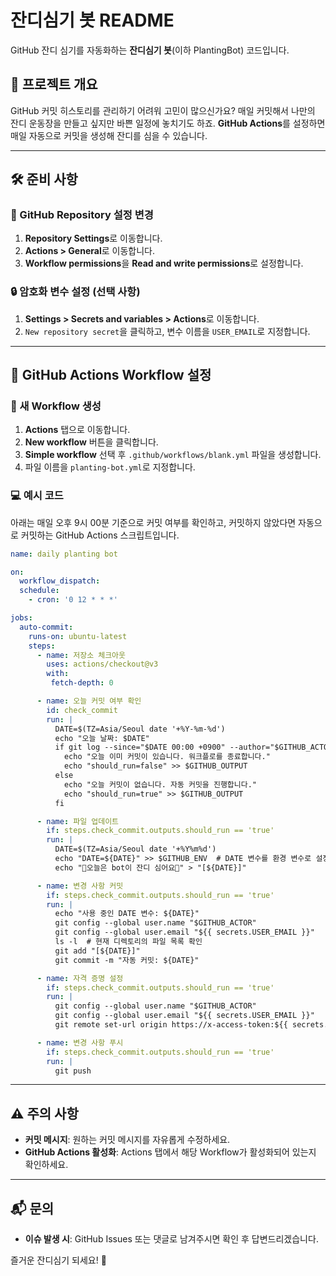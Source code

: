 # 잔디심기 봇 README

GitHub 잔디 심기를 자동화하는 **잔디심기 봇**(이하 PlantingBot) 코드입니다.

## 📌 프로젝트 개요
GitHub 커밋 히스토리를 관리하기 어려워 고민이 많으신가요?
매일 커밋해서 나만의 잔디 운동장을 만들고 싶지만 바쁜 일정에 놓치기도 하죠.
**GitHub Actions**를 설정하면 매일 자동으로 커밋을 생성해 잔디를 심을 수 있습니다.

---

## 🛠️ 준비 사항
### 🔧 GitHub Repository 설정 변경
1. **Repository Settings**로 이동합니다.
2. **Actions > General**로 이동합니다.
3. **Workflow permissions**을 **Read and write permissions**로 설정합니다.

### 🔒 암호화 변수 설정 (선택 사항)
1. **Settings > Secrets and variables > Actions**로 이동합니다.
2. `New repository secret`을 클릭하고, 변수 이름을 `USER_EMAIL`로 지정합니다.

---

## 🚀 GitHub Actions Workflow 설정
### 📂 새 Workflow 생성
1. **Actions** 탭으로 이동합니다.
2. **New workflow** 버튼을 클릭합니다.
3. **Simple workflow** 선택 후 `.github/workflows/blank.yml` 파일을 생성합니다.
4. 파일 이름을 `planting-bot.yml`로 지정합니다.

### 💻 예시 코드
아래는 매일 오후 9시 00분 기준으로 커밋 여부를 확인하고, 커밋하지 않았다면 자동으로 커밋하는 GitHub Actions 스크립트입니다.

```yaml
name: daily planting bot

on:
  workflow_dispatch:
  schedule:
    - cron: '0 12 * * *'

jobs:
  auto-commit:
    runs-on: ubuntu-latest
    steps:
      - name: 저장소 체크아웃
        uses: actions/checkout@v3
        with:
         fetch-depth: 0

      - name: 오늘 커밋 여부 확인
        id: check_commit
        run: |
          DATE=$(TZ=Asia/Seoul date '+%Y-%m-%d')
          echo "오늘 날짜: $DATE"
          if git log --since="$DATE 00:00 +0900" --author="$GITHUB_ACTOR" --oneline | grep .; then
            echo "오늘 이미 커밋이 있습니다. 워크플로를 종료합니다."
            echo "should_run=false" >> $GITHUB_OUTPUT
          else
            echo "오늘 커밋이 없습니다. 자동 커밋을 진행합니다."
            echo "should_run=true" >> $GITHUB_OUTPUT
          fi

      - name: 파일 업데이트
        if: steps.check_commit.outputs.should_run == 'true'
        run: |
          DATE=$(TZ=Asia/Seoul date '+%Y%m%d')
          echo "DATE=${DATE}" >> $GITHUB_ENV  # DATE 변수를 환경 변수로 설정
          echo "🌿오늘은 bot이 잔디 심어요🌿" > "[${DATE}]"

      - name: 변경 사항 커밋
        if: steps.check_commit.outputs.should_run == 'true'
        run: |
          echo "사용 중인 DATE 변수: ${DATE}"
          git config --global user.name "$GITHUB_ACTOR"
          git config --global user.email "${{ secrets.USER_EMAIL }}"
          ls -l  # 현재 디렉토리의 파일 목록 확인
          git add "[${DATE}]"
          git commit -m "자동 커밋: ${DATE}"

      - name: 자격 증명 설정
        if: steps.check_commit.outputs.should_run == 'true'
        run: |
          git config --global user.name "$GITHUB_ACTOR"
          git config --global user.email "${{ secrets.USER_EMAIL }}"
          git remote set-url origin https://x-access-token:${{ secrets.GITHUB_TOKEN }}@github.com/${{ github.repository }}

      - name: 변경 사항 푸시
        if: steps.check_commit.outputs.should_run == 'true'
        run: |
          git push
```

---

## ⚠️ 주의 사항
- **커밋 메시지**: 원하는 커밋 메시지를 자유롭게 수정하세요.
- **GitHub Actions 활성화**: Actions 탭에서 해당 Workflow가 활성화되어 있는지 확인하세요.

---

## 📬 문의
- **이슈 발생 시**: GitHub Issues 또는 댓글로 남겨주시면 확인 후 답변드리겠습니다.

즐거운 잔디심기 되세요! 🌱

